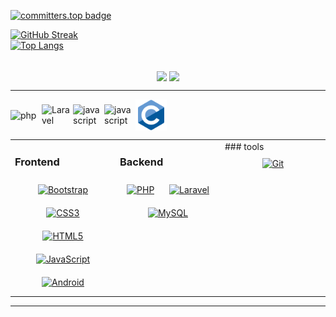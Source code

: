 [![committers.top badge](https://user-badge.committers.top/congo_kinshasa/jeanlucKawel.svg)](https://user-badge.committers.top/congo_kinshasa/jeanlucKawel)

[![GitHub Streak](http://github-readme-streak-stats.herokuapp.com?user=jeanlucKawel&theme=dark&background=000000)](https://git.io/streak-stats)
<br>
[![Top Langs](https://github-readme-stats.vercel.app/api/top-langs/?username=jeanlucKawel&layout=compact&theme=vision-friendly-dark)](https://github.com/anuraghazra/github-readme-stats)
<br>
<br/>  
<div align="center">
<img src="https://komarev.com/ghpvc/?username=marienmupenda&&style=flat-square" align="center" />
  <a href="https://user-badge.committers.top/congo_kinshasa_private/jeanluckawel">
   <img src="https://user-badge.committers.top/congo_kinshasa_private/jeanluckawel.svg" align="center" />
  </a>
</div>
<Hr>
  <div style="display:flex; align-items:center;" >
<img src="https://img.icons8.com/officel/240/000000/php-logo.png" alt="php" width="50">
<img src="https://img.icons8.com/fluency/240/000000/laravel.png" alt="Laravel" width="50">
<img src="https://img.icons8.com/color/240/000000/javascript--v1.png" alt="javascript" width="50">
<img src="https://img.icons8.com/color/240/000000/python--v1.png" alt="javascript" width="50">
<img src="https://github.com/devicons/devicon/blob/master/icons/c/c-original.svg" alt+"C", width="50"/>
  </div>
  
  <table><tr><td valign="top" width="33%">



### Frontend  
<div align="center">  
<a href="https://getbootstrap.com/docs/3.4/javascript/" target="_blank"><img style="margin: 10px" src="https://profilinator.rishav.dev/skills-assets/bootstrap-plain.svg" alt="Bootstrap" height="50" /></a>  
<a href="https://www.w3schools.com/css/" target="_blank"><img style="margin: 10px" src="https://profilinator.rishav.dev/skills-assets/css3-original-wordmark.svg" alt="CSS3" height="50" /></a>  
<a href="https://en.wikipedia.org/wiki/HTML5" target="_blank"><img style="margin: 10px" src="https://profilinator.rishav.dev/skills-assets/html5-original-wordmark.svg" alt="HTML5" height="50" /></a>  
<a href="https://www.javascript.com/" target="_blank"><img style="margin: 10px" src="https://profilinator.rishav.dev/skills-assets/javascript-original.svg" alt="JavaScript" height="50" /></a>  
<a href="https://www.android.com/intl/en_in/" target="_blank"><img style="margin: 10px" src="https://profilinator.rishav.dev/skills-assets/android-original-wordmark.svg" alt="Android" height="50" /></a>  
</div>

</td><td valign="top" width="33%">



### Backend  
<div align="center">  
<a href="https://www.php.net/" target="_blank"><img style="margin: 10px" src="https://profilinator.rishav.dev/skills-assets/php-original.svg" alt="PHP" height="50" /></a>  
<a href="https://laravel.com/" target="_blank"><img style="margin: 10px" src="https://profilinator.rishav.dev/skills-assets/laravel-plain-wordmark.svg" alt="Laravel" height="50" /></a>  
<a href="https://www.mysql.com/" target="_blank"><img style="margin: 10px" src="https://profilinator.rishav.dev/skills-assets/mysql-original-wordmark.svg" alt="MySQL" height="50" /></a>    
</div>
</td><td valign="top" width="33%">
### tools 
<div align="center">   
<a href="https://github.com/" target="_blank"><img style="margin: 10px" src="https://profilinator.rishav.dev/skills-assets/git-scm-icon.svg" alt="Git" height="50" /></a>  
</div>

</td></tr></table>  
  
<hr>
